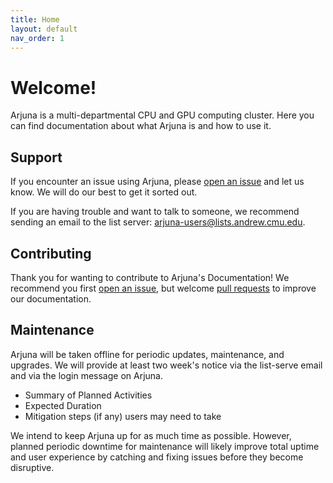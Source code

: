 ```yaml
---
title: Home
layout: default
nav_order: 1
---
```


# Welcome!

Arjuna is a multi-departmental CPU and GPU computing cluster. Here you can find
documentation about what Arjuna is and how to use it.

## Support

If you encounter an issue using Arjuna, please [open an issue] and let us know.
We will do our best to get it sorted out.

[open an issue]: https://github.com/ArjunaCluster/ArjunaUsers/issues/

If you are having trouble and want to talk to someone, we recommend sending
an email to the list server: <arjuna-users@lists.andrew.cmu.edu>.

## Contributing

Thank you for wanting to contribute to Arjuna's Documentation! We recommend you
first [open an issue], but welcome [pull requests] to improve our documentation.

[pull requests]: https://github.com/ArjunaCluster/ArjunaUsers/pulls

## Maintenance

Arjuna will be taken offline for periodic updates, maintenance, and upgrades. We
will provide at least two week's notice via the list-serve email and via the
login message on Arjuna.

- Summary of Planned Activities
- Expected Duration
- Mitigation steps (if any) users may need to take

We intend to keep Arjuna up for as much time as possible. However, planned
periodic downtime for maintenance will likely improve total uptime and user
experience by catching and fixing issues before they become disruptive.

